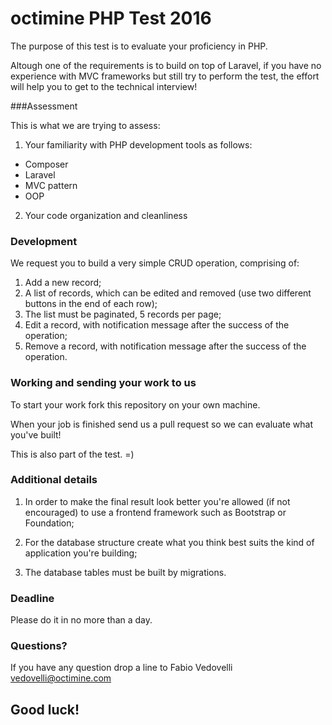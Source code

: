 # octimine PHP Test 2016

The purpose of this test is to evaluate your proficiency in PHP.

Altough one of the requirements is to build on top of Laravel, if you have no experience with MVC frameworks but still try to perform the test, the effort will help you to get to the technical interview!

###Assessment

This is what we are trying to assess:

1. Your familiarity with PHP development tools as follows: 

* Composer
* Laravel
* MVC pattern
* OOP

2. Your code organization and cleanliness

### Development

We request you to build a very simple CRUD operation, comprising of:

1. Add a new record;
2. A list of records, which can be edited and removed (use two different buttons in the end of each row);
3. The list must be paginated, 5 records per page;
2. Edit a record, with notification message after the success of the operation;
3. Remove a record, with notification message after the success of the operation.

### Working and sending your work to us

To start your work fork this repository on your own machine. 

When your job is finished send us a pull request so we can evaluate what you've built! 

This is also part of the test. =)

### Additional details

1. In order to make the final result look better you're allowed (if not encouraged) to use a frontend framework such as Bootstrap or Foundation;

2. For the database structure create what you think best suits the kind of application you're building;

3. The database tables must be built by migrations.

### Deadline

Please do it in no more than a day.

### Questions?

If you have any question drop a line to Fabio Vedovelli <vedovelli@octimine.com>

## Good luck!
